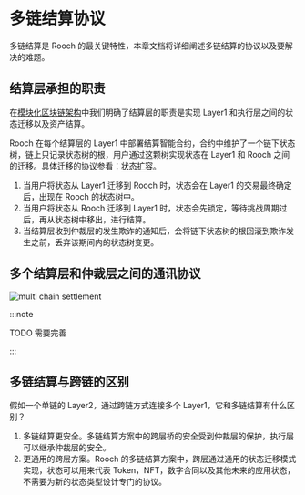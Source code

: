 # 多链结算协议

多链结算是 Rooch 的最关键特性，本章文档将详细阐述多链结算的协议以及要解决的难题。

## 结算层承担的职责

在[模块化区块链架构](index.md)中我们明确了结算层的职责是实现 Layer1 和执行层之间的状态迁移以及资产结算。

Rooch 在每个结算层的 Layer1 中部署结算智能合约，合约中维护了一个链下状态树，链上只记录状态树的根，用户通过这颗树实现状态在 Layer1 和 Rooch 之间的迁移。具体迁移的协议参看：[状态扩容](../06-state-scaling.md)。

1. 当用户将状态从 Layer1 迁移到 Rooch 时，状态会在 Layer1 的交易最终确定后，出现在 Rooch 的状态树中。
2. 当用户将状态从 Rooch 迁移到 Layer1 时，状态会先锁定，等待挑战周期过后，再从状态树中移出，进行结算。
3. 当结算层收到仲裁层的发生欺诈的通知后，会将链下状态树的根回滚到欺诈发生之前，丢弃该期间内的状态树变更。


## 多个结算层和仲裁层之间的通讯协议

![multi chain settlement](/diagram/rooch-multi-chain-settlement.svg)

:::note

TODO 需要完善

:::

## 多链结算与跨链的区别

假如一个单链的 Layer2，通过跨链方式连接多个 Layer1，它和多链结算有什么区别？

1. 多链结算更安全。多链结算方案中的跨层桥的安全受到仲裁层的保护，执行层可以继承仲裁层的安全。
2. 更通用的跨层方案。Rooch 的多链结算方案中，跨层通过通用的状态迁移模式实现，状态可以用来代表 Token，NFT，数字合同以及其他未来的应用状态，不需要为新的状态类型设计专门的协议。
